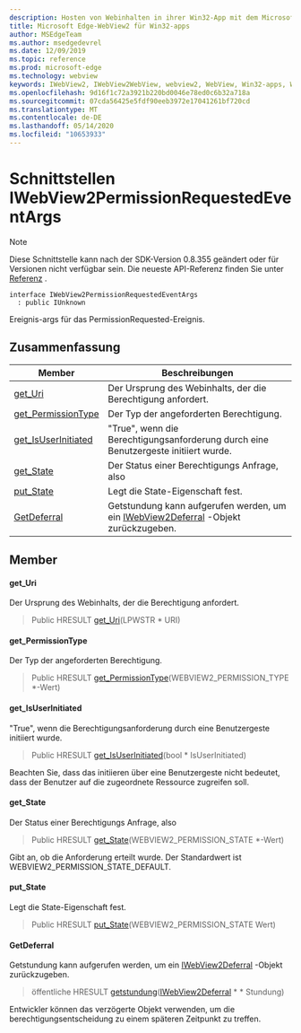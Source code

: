 ```yaml
---
description: Hosten von Webinhalten in ihrer Win32-App mit dem Microsoft Edge WebView2-Steuerelement
title: Microsoft Edge-WebView2 für Win32-apps
author: MSEdgeTeam
ms.author: msedgedevrel
ms.date: 12/09/2019
ms.topic: reference
ms.prod: microsoft-edge
ms.technology: webview
keywords: IWebView2, IWebView2WebView, webview2, WebView, Win32-apps, Win32, Edge
ms.openlocfilehash: 9d16f1c72a3921b220bd0046e78ed0c6b32a718a
ms.sourcegitcommit: 07cda56425e5fdf90eeb3972e17041261bf720cd
ms.translationtype: MT
ms.contentlocale: de-DE
ms.lasthandoff: 05/14/2020
ms.locfileid: "10653933"
---
```

# Schnittstellen IWebView2PermissionRequestedEventArgs 

> [!NOTE]
> Diese Schnittstelle kann nach der SDK-Version 0.8.355 geändert oder für Versionen nicht verfügbar sein. Die neueste API-Referenz finden Sie unter [Referenz](../../../webview2-api-reference.md) .

```
interface IWebView2PermissionRequestedEventArgs
  : public IUnknown
```

Ereignis-args für das PermissionRequested-Ereignis.

## Zusammenfassung

 Member                        | Beschreibungen
--------------------------------|---------------------------------------------
[get_Uri](#get_uri) | Der Ursprung des Webinhalts, der die Berechtigung anfordert.
[get_PermissionType](#get_permissiontype) | Der Typ der angeforderten Berechtigung.
[get_IsUserInitiated](#get_isuserinitiated) | "True", wenn die Berechtigungsanforderung durch eine Benutzergeste initiiert wurde.
[get_State](#get_state) | Der Status einer Berechtigungs Anfrage, also
[put_State](#put_state) | Legt die State-Eigenschaft fest.
[GetDeferral](#getdeferral) | Getstundung kann aufgerufen werden, um ein [IWebView2Deferral](IWebView2Deferral.md) -Objekt zurückzugeben.

## Member

#### get_Uri 

Der Ursprung des Webinhalts, der die Berechtigung anfordert.

> Public HRESULT [get_Uri](#get_uri)(LPWSTR * URI)

#### get_PermissionType 

Der Typ der angeforderten Berechtigung.

> Public HRESULT [get_PermissionType](#get_permissiontype)(WEBVIEW2_PERMISSION_TYPE *-Wert)

#### get_IsUserInitiated 

"True", wenn die Berechtigungsanforderung durch eine Benutzergeste initiiert wurde.

> Public HRESULT [get_IsUserInitiated](#get_isuserinitiated)(bool * IsUserInitiated)

Beachten Sie, dass das initiieren über eine Benutzergeste nicht bedeutet, dass der Benutzer auf die zugeordnete Ressource zugreifen soll.

#### get_State 

Der Status einer Berechtigungs Anfrage, also

> Public HRESULT [get_State](#get_state)(WEBVIEW2_PERMISSION_STATE *-Wert)

Gibt an, ob die Anforderung erteilt wurde. Der Standardwert ist WEBVIEW2_PERMISSION_STATE_DEFAULT.

#### put_State 

Legt die State-Eigenschaft fest.

> Public HRESULT [put_State](#put_state)(WEBVIEW2_PERMISSION_STATE Wert)

#### GetDeferral 

Getstundung kann aufgerufen werden, um ein [IWebView2Deferral](IWebView2Deferral.md) -Objekt zurückzugeben.

> öffentliche HRESULT [getstundung](#getdeferral)([IWebView2Deferral](IWebView2Deferral.md) * * Stundung)

Entwickler können das verzögerte Objekt verwenden, um die berechtigungsentscheidung zu einem späteren Zeitpunkt zu treffen.


